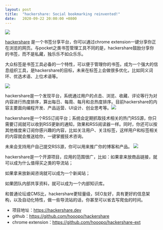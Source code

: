 ```yaml
---
layout: post
title:  "hackershare: Social bookmarking reinvented!"
date:   2020-09-22 20:00:00 +0800
---
```


![](https://l.ruby-china.com/photo/2020/f30cbd33-7093-4091-8850-45d9c9527f3a.png!large)

[hackershare](https://hackershare.dev) 是一个书签分享平台，你可以通过chrome extension一键分享你正在浏览的网页。与pocket之类书签管理工具不同的是，hackershare鼓励分享你的书签，而不是私藏，独乐乐不如众乐乐。

大众标签是书签工具必备的一个特性，可以便于管理你的书签。成为一个强大的信息组织工具，是hackershare的目标，未来在标签上会做很多优化，比如同义词环、优选术语、上位术语等。

![](https://l.ruby-china.com/photo/2020/9f00c460-f7d5-4264-896c-cfac7589709c.jpg!large)


hackershare是一个发现平台，系统通过用户的点击、浏览、收藏、评论等行为对内容进行热度排序，算出每日、每周、每月和总热度排序。目前hackershare的内容主要面向编程开发、产品运营、UI设计、创业思考等。![](https://l.ruby-china.com/photo/2020/c487ecf1-9507-4f21-b125-3bc281389f47.png!large)


hackershare是一个RSS订阅平台；系统会定期抓取技术相关的热门RSS源，你只需要订阅就可以收到RSS更新的通知，效果和RSS阅读器一样。同时，你还可以按其他维度来订阅你感兴趣的内容，比如关注用户、关注标签，这样用户和标签相关的内容就会推送给你，一键掌握技术咨询。

未来会支持用户自己提交RSS源，你可以用来推广你的博客和产品。
![](https://l.ruby-china.com/photo/2020/e2ea87f2-a7c7-4380-9ee2-75c0c0cd2310.png!large)


hackershare是一个开源项目，应用的范围很广，比如：如果拿来放商品链接，就可以成为什么值得买之类的导流站；

如果拿来放新闻咨询就可以成为一个新闻站；

如果团队内部共享资料，就可以成为一个内部知识库。

和普通论坛或CMS比，hackershare更轻量级，SEO友好，具有更好的信息架构，以及自动化特性，做一些导流站的话，你甚至可以省去写爬虫的时间。

* 项目地址：https://hackershare.dev
* github：https://github.com/hooopo/hackershare
* chrome extension：https://github.com/hooopo/hackershare-ext
